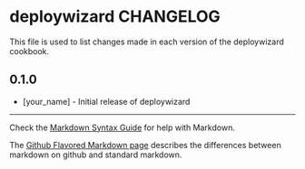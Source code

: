 deploywizard CHANGELOG
======================

This file is used to list changes made in each version of the deploywizard cookbook.

0.1.0
-----
- [your_name] - Initial release of deploywizard

- - -
Check the [Markdown Syntax Guide](http://daringfireball.net/projects/markdown/syntax) for help with Markdown.

The [Github Flavored Markdown page](http://github.github.com/github-flavored-markdown/) describes the differences between markdown on github and standard markdown.
